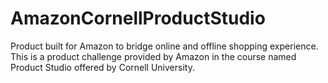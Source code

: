 # AmazonCornellProductStudio
Product built for Amazon to bridge online and offline shopping experience. This is a product challenge provided by Amazon in the course named Product Studio offered by Cornell University.   

